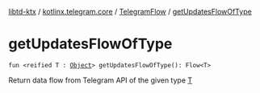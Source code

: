 [libtd-ktx](../../index.md) / [kotlinx.telegram.core](../index.md) / [TelegramFlow](index.md) / [getUpdatesFlowOfType](./get-updates-flow-of-type.md)

# getUpdatesFlowOfType

`fun <reified T : `[`Object`](https://tdlibx.github.io/td/docs/org/drinkless/td/libcore/telegram/TdApi.Object.html)`> getUpdatesFlowOfType(): Flow<T>`

Return data flow from Telegram API of the given type [T](get-updates-flow-of-type.md#T)

